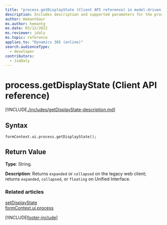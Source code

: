 ```yaml
---
title: "process.getDisplayState (Client API reference) in model-driven apps| MicrosoftDocs"
description: Includes description and supported parameters for the process.getDisplayState method.
author: HemantGaur
ms.author: hemantg
ms.date: 03/12/2022
ms.reviewer: jdaly
ms.topic: reference
applies_to: "Dynamics 365 (online)"
search.audienceType: 
  - developer
contributors:
  - JimDaly
---
```

# process.getDisplayState (Client API reference)

[!INCLUDE[./includes/getDisplayState-description.md](./includes/getDisplayState-description.md)]

## Syntax

`formContext.ui.process.getDisplayState();`

## Return Value

**Type**: String.

**Description**: Returns `expanded` or `collapsed` on the legacy web client; returns `expanded`, `collapsed`, or `floating` on Unified Interface.

### Related articles

[setDisplayState](setDisplayState.md)   
[formContext.ui.process](../formContext-ui-process.md)

[!INCLUDE[footer-include](../../../../../includes/footer-banner.md)]
